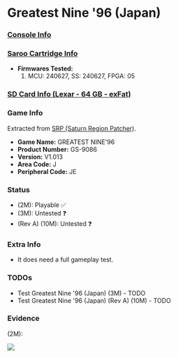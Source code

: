 # Greatest Nine '96 (Japan)

### [Console Info](../../../../Info/Consoles/VA13/README.md)

### [Saroo Cartridge Info](../../../../Info/Cartridges/RetroGameParadiseStore/1.32F/README.md)

- <b>Firmwares Tested:</b>
  1. MCU: 240627, SS: 240627, FPGA: 05

### [SD Card Info (Lexar - 64 GB - exFat)](../../../../Info/SdCards/Lexar/64GB/exfat/README.md)

### Game Info

Extracted from [SRP (Saturn Region Patcher)](https://segaxtreme.net/resources/saturn-region-patcher.81/download).

- <b>Game Name:</b> GREATEST NINE'96
- <b>Product Number:</b> GS-9086
- <b>Version:</b> V1.013
- <b>Area Code:</b> J
- <b>Peripheral Code:</b> JE

### Status

- (2M): Playable :white_check_mark:
- (3M): Untested :question:
- (Rev A) (10M): Untested :question:

### Extra Info

- It does need a full gameplay test.

### TODOs

- Test Greatest Nine '96 (Japan) (3M) - TODO
- Test Greatest Nine '96 (Japan) (Rev A) (10M) - TODO

### Evidence

(2M):

[![](https://img.youtube.com/vi/955Ok6vJGF0/0.jpg)](https://www.youtube.com/watch?v=955Ok6vJGF0)
